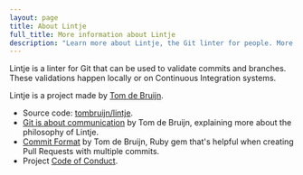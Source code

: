 ```yaml
---
layout: page
title: About Lintje
full_title: More information about Lintje
description: "Learn more about Lintje, the Git linter for people. More information about the people behind the project and project resources."
---
```


Lintje is a linter for Git that can be used to validate commits and branches. These validations happen locally or on Continuous Integration systems.

Lintje is a project made by [Tom de Bruijn](https://tomdebruijn.com).

- Source code: [tombruijn/lintje][source].
- [Git is about communication](https://tomdebruijn.com/posts/git-is-about-communication/) by Tom de Bruijn, explaining more about the philosophy of Lintje.
- [Commit Format](https://github.com/tombruijn/commit-format) by Tom de Bruijn, Ruby gem that's helpful when creating Pull Requests with multiple commits.
- Project [Code of Conduct](/code-of-conduct/).

[source]: <%= site.metadata.github_repo %>

